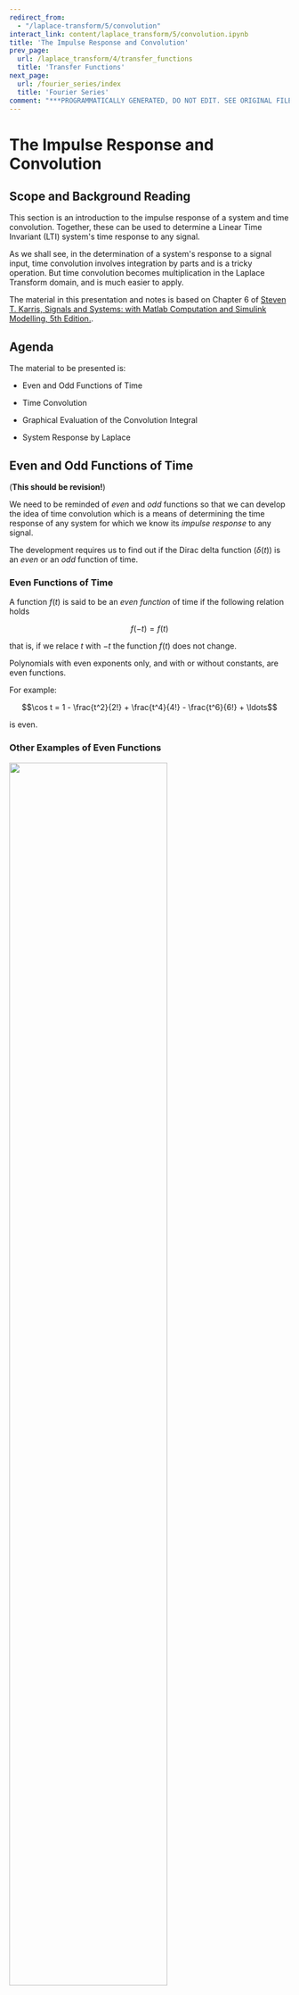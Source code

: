 ```yaml
---
redirect_from:
  - "/laplace-transform/5/convolution"
interact_link: content/laplace_transform/5/convolution.ipynb
title: 'The Impulse Response and Convolution'
prev_page:
  url: /laplace_transform/4/transfer_functions
  title: 'Transfer Functions'
next_page:
  url: /fourier_series/index
  title: 'Fourier Series'
comment: "***PROGRAMMATICALLY GENERATED, DO NOT EDIT. SEE ORIGINAL FILES IN /content***"
---
```


# The Impulse Response and Convolution

## Scope and Background Reading

This section is an introduction to the impulse response of a system and time convolution. Together, these can be used to determine a Linear Time Invariant (LTI) system's time response to any signal.

As we shall see, in the determination of a system's response to a signal input, time convolution involves integration by parts and is a tricky operation. But time convolution becomes multiplication in the Laplace Transform domain, and is much easier to apply.

The material in this presentation and notes is based on Chapter 6 of [Steven T. Karris, Signals and Systems: with Matlab Computation and Simulink Modelling, 5th Edition.](https://ebookcentral.proquest.com/lib/swansea-ebooks/reader.action?ppg=185&docID=3384197&tm=1518698533541).

## Agenda

The material to be presented is:

* Even and Odd Functions of Time
* Time Convolution

* Graphical Evaluation of the Convolution Integral
* System Response by Laplace

## Even and Odd Functions of Time

(**This should be revision!**)

We need to be reminded of *even* and *odd* functions so that we can develop the idea of time convolution which is a means of determining the time response of any system for which we know its *impulse response* to any signal.

The development requires us to find out if the Dirac delta function ($\delta(t)$) is an *even* or an *odd* function of time.

### Even Functions of Time

A function $f(t)$ is said to be an *even function* of time if the following relation holds

$$f(-t) = f(t)$$

that is, if we relace $t$ with $-t$ the function $f(t)$ does not change.

Polynomials with even exponents only, and with or without constants, are even functions. 

For example:

$$\cos t = 1 - \frac{t^2}{2!} + \frac{t^4}{4!} - \frac{t^6}{6!} + \ldots$$

is even.

### Other Examples of Even Functions

<img src="pictures/even_funcs.png" width="75%">

### Odd Functions of Time

A function $f(t)$ is said to be an *odd function* of time if the following relation holds

$$-f(-t) = f(t)$$

that is, if we relace $t$ with $-t$, we obtain the negative of the function $f(t)$.

Polynomials with odd exponents only, and no constants, are odd functions. 

For example:

$$\sin t = t - \frac{t^3}{3!} + \frac{t^5}{5!} - \frac{t^7}{7!} + \ldots$$

is odd.

### Other Examples of Odd Functions

<img src="pictures/odd_funcs.png" width="75%">

### Observations

* For odd functions $f(0) = 0$.
* If $f(0) = 0$ we should not conclude that $f(t)$ is an odd function. *c.f.* $f(t) = t^2$ is even, not odd.
* The product of *two even* or *two odd* functions is an even function.
* The product of an even and an odd function, is an odd function.

In the following $f_e(t)$ will denote an even function and $f_o(t)$ an odd function.

### Time integrals of even and odd functions

For an even function $f_e(t)$

$$\int_{-T}^{T}f_e(t) dt = 2 \int_{0}^{T}f_e(t) dt$$

For an odd function $f_o(t)$

$$\int_{-T}^{T}f_o(t) dt = 0$$

### Even/Odd Representation of an Arbitrary Function

A function $f(t)$ that is neither even nor odd can be represented as an even function by use of:
    
$$f_e(t) = \frac{1}{2}\left[f(t)+f(-t)\right]$$

or as an odd function by use of:

$$f_o(t) = \frac{1}{2}\left[f(t)-f(-t)\right]$$

Adding these together, an abitrary signal can be represented as

$$f(t) = f_e(t) + f_o(t)$$

That is, any function of time can be expressed as the sum of an even and an odd function.

### Example 1

Is the Dirac delta $\delta(t)$ an *even* or an *odd* function of time?

We'll decide in class.

#### Solution

Let $f(t)$ be an arbitrary function of time that is continous at $t=t_0$. Then by the sifting property of the delta function

$$\int_{-\infty}^{\infty} f(t)\delta(t-t_0) dt = f(t_0)$$

and for $t_0 = 0$

$$\int_{-\infty}^{\infty} f(t)\delta(t) dt = f(0)$$

Also for an even function $f_e(t)$

$$\int_{-\infty}^{\infty} f_e(t)\delta(t) dt = f_e(0)$$

and for an odd function $f_o(t)$

$$\int_{-\infty}^{\infty} f_o(t)\delta(t) dt = f_o(0)$$

#### Even or odd?

An odd function $f_o(t)$ evaluated at $t=0$ is zero, that is $f_o(0) = 0$.

Hence

$$\int_{-\infty}^{\infty} f_o(t)\delta(t) dt = f_o(0) = 0$$

Hence the product $f_o(t)\delta(t)$ is odd function of $t$.

Since $f_o(t)$ is odd, $\delta(t)$ must be even because only an *even* function multiplied by an *odd* function can result in an *odd* function.

(Even times even or odd times odd produces an even function. See earlier slide)

## Time Convolution

Consider a system whose input is the Dirac delta ($\delta(t)$), and its output is the ***impulse response*** $h(t)$. 

We can represent the input-output relationship as a block diagram

<img src="pictures/conv1.png" width="50%">

### In general

<img src="pictures/conv2.png" width="50%">

### Add an arbitrary input

Let $u(t)$ be any input whose value at $t=\tau$ is $u(\tau)$, Then because of the sampling property of the delta function

<img src="pictures/conv3.png" width="50%">

(output is $u(\tau)h(t-\tau)$)

### Integrate both sides

Integrating both sides over all values of $\tau$ ($-\infty < \tau < \infty$) and making use of the fact that the delta function is even, i.e. 

$$\delta(t-\tau)=\delta(\tau-t)$$

we have:

<img src="pictures/conv4.png">

### Use the sifting property of delta

The second integral on the left side reduces to $u(t)$

<img src="pictures/conv5.png">

### The Convolution Integral

The integral

$${\int_{-\infty}^{\infty} u(\tau)h(t-\tau)d\tau}$$

or

$${\int_{-\infty}^{\infty} u(t-\tau)h(\tau)d\tau}$$

is known as the *convolution integral*; it states that if we know the impulse response of a system, we can compute its time response to any input by using either of the integrals.

The convolution integral is usually written $u(t)*h(t)$ or $h(t)*u(t)$ where the asterisk ($*$) denotes convolution.

## Graphical Evaluation of the Convolution Integral

The convolution integral is most conveniently evaluated by a graphical evaluation. The text book gives three examples (6.4-6.6) which we will demonstrate in class using a [graphical visualization tool](http://www.mathworks.co.uk/matlabcentral/fileexchange/25199-graphical-demonstration-of-convolution) developed by Teja Muppirala of the Mathworks.

The tool: [convolutiondemo.m](matlab/convolutiondemo.m) (see [license.txt](matlab/license.txt)).



{:.input_area}
```matlab
clear all
cd ../matlab/convolution_demo
pwd
format compact
```


{:.output .output_stream}
```

ans =

    '/Users/eechris/dev/eg-247-textbook/content/laplace_transform/matlab/convolution_demo'


```



{:.input_area}
```matlab
convolutiondemo % ignore warnings
```


{:.output .output_stream}
```
Warning: The EraseMode property is no longer supported and will error in a future release.
> In convolutiondemo>convolutiondemo_LayoutFcn (line 398)
  In convolutiondemo>gui_mainfcn (line 1188)
  In convolutiondemo (line 44)
Warning: The EraseMode property is no longer supported and will error in a future release.
> In convolutiondemo>convolutiondemo_LayoutFcn (line 449)
  In convolutiondemo>gui_mainfcn (line 1188)
  In convolutiondemo (line 44)
Warning: The EraseMode property is no longer supported and will error in a future release.
> In convolutiondemo>convolutiondemo_LayoutFcn (line 500)
  In convolutiondemo>gui_mainfcn (line 1188)
  In convolutiondemo (line 44)
Warning: The EraseMode property is no longer supported and will error in a future release.
> In convolutiondemo>convolutiondemo_LayoutFcn (line 551)
  In convolutiondemo>gui_mainfcn (line 1188)
  In convolutiondemo (line 44)
Warning: The EraseMode property is no longer supported and will error in a future release.
> In convolutiondemo>convolutiondemo_LayoutFcn (line 621)
  In convolutiondemo>gui_mainfcn (line 1188)
  In convolutiondemo (line 44)
Warning: The EraseMode property is no longer supported and will error in a future release.
> In convolutiondemo>convolutiondemo_LayoutFcn (line 672)
  In convolutiondemo>gui_mainfcn (line 1188)
  In convolutiondemo (line 44)
Warning: The EraseMode property is no longer supported and will error in a future release.
> In convolutiondemo>convolutiondemo_LayoutFcn (line 723)
  In convolutiondemo>gui_mainfcn (line 1188)
  In convolutiondemo (line 44)
Warning: The EraseMode property is no longer supported and will error in a future release.
> In convolutiondemo>convolutiondemo_LayoutFcn (line 774)
  In convolutiondemo>gui_mainfcn (line 1188)
  In convolutiondemo (line 44)

```

### Convolution by Graphical Method - Summary of Steps

For simplicity, we give the rules for $u(t)$, but the procedure is the same if we reflect and slide $h(t)$

1. Substitute $u(t)$ with $u(\tau)$ &ndash; this is a simple change of variable. It doesn't change the definition of $u(t)$.

2. Reflect $u(\tau)$ about the vertical axis to form $u(-\tau)$

3. Slide $u(-\tau)$ to the right a distance $t$ to obtain $u(t-\tau)$

4. Multiply the two signals to obtain the product $u(t-\tau)h(\tau)$

5. Integrate the product over all $\tau$ from $-\infty$ to $\infty$.

### Examples

We will do these live in class.

#### Example 2

(This is example 6.4 in the textbook)

The signals $h(t)$ and $u(t)$ are shown below. Compute $h(t)*u(t)$ using the graphical technique.

<img src="pictures/conv_ex1.png">

##### h(t)

The signal $h(t)$ is the straight line $f(t)=-t+1$ but this is defined only between $t = 0$ and $t = 1$. We thus need to gate the function by multiplying it by $u_0(t)-u_0(t-1)$ as illustrated below:

<img src="pictures/gate_h.png">

Thus

$$h(t) \Leftrightarrow H(s)$$

$$h(t) = (-t + 1)(u_0(t)-u_0(t-1)) = (-t + 1)u_0(t) - (-(t - 1)u_0(t - 1)) = -t u_0(t) + u_0(t) + (t - 1)u_0(t - 1)$$

$$-t u_0(t) + u_0(t) + (t - 1)u_0(t - 1) \Leftrightarrow - \frac{1}{s^2} + \frac{1}{s} +\frac{e^{-s}}{s^2}$$

$$H(s) = \frac{s + e^{-s} - 1}{s^2}$$

##### u(t)

The input $u(t)$ is the gating function:

$$u(t) = u_0(t)-u_0(t-1)$$

so

$$U(s) = \frac{1}{s}-\frac{e^{-s}}{s} = \frac{1 - e^{-s}}{s}$$
    

##### Prepare for convolutiondemo

To prepare this problem for evaluation in the `convolutiondemo` tool, we need to determine the Laplace Transforms of $h(t)$ and $u(t)$.

##### convolutiondemo settings

* Let `g = (1 - exp(-s))/s`
* Let `h = (s + exp(-s) - 1)/s^2`
* Set range $-2 < \tau < -2$

##### Summary of result

1. For $t < 0$: $$u(t-\tau)h(\tau) = 0$$
2. For $t = 0$: $u(t-\tau) = u(-\tau)$ and $u(-\tau)h(\tau) = 0$
3. For $0 < t \le 1$: $$h*u = \int_0^t (1)(-\tau + 1)d\tau = \left.\tau - \tau^2/2\right|_0^t = t-t^2/2$$
4. For $1 < t \le 2$: $$h*u = \int_{t-1}^1(-\tau + 1)d\tau = \left.\tau - \tau^2/2\right|_{t-1}^{1} = t^2/2-2t+2$$
5. For $2 \le t$: $$u(t-\tau)h(\tau) = 0$$

#### Example 3

This is example 6.5 from the text book.

$$h(t) = e^{-t}$$

$$u(t) = u_0(t)-u_0(t-1)$$

##### Answer 3

$$y(t) = \left\{ {\begin{array}{*{20}{l}}
{0:t \le 0}\\
1 - e^{ - t}:\;0 < t \le 1\\
e^{ - t}\left( {e - 1} \right):\;1 < t \le 2\\
0:\;2 \le t
\end{array}} \right.$$

##### Check with MATLAB



{:.input_area}
```matlab
syms t tau
x1=int(exp(-tau),tau,0,t)
```


{:.output .output_stream}
```
x1 =
1 - exp(-t)

```



{:.input_area}
```matlab
x2=int(exp(-tau),tau,t-1,t)
```


{:.output .output_stream}
```
x2 =
exp(-t)*(exp(1) - 1)

```

#### Example 4

This is example 6.6 from the text book.

$$h(t) = 2(u_0(t)-u_0(t-1))$$

$$u(t) = u_0(t)-u_0(t-2)$$

##### Answer 4

$$y(t) = \left\{ {\begin{array}{*{20}{l}}
{0:t \le 0}\\
{2t:\;0 < t \le 1}\\
{2:\;1 < t \le 2}\\
{-2t+6:\;2 < t \le 3}\\
{0:\;3 \le t}\\
\end{array}} \right.$$

## System Response by Laplace

In the discussion of Laplace, we stated that

$$\mathcal{L} \left\{ f(t)*g(t)\right\} = F(s)G(s)$$

We can use this property to make the solution of convolution problems even simpler.

### Impulse Response and Transfer Functions

Returning to the example we started with

<img src="pictures/conv1.png" width="50%">

Then the impulse response of the system $h(t)$ will be given by:

$$\mathcal{L} \left\{ h(t)*\delta(t)\right\} = H(s)\Delta(s)$$

Where $H(s)$ be the laplace transform of the impulse response of the system $h(t)$. From properties of the Laplace transform we know that

$$\delta(t) \Leftrightarrow 1$$

so that $\Delta(s) = 1$ and

$$h(t)*\delta(t) \Leftrightarrow H(s).1 = H(s)$$

A consequence of this is that the transform of the impulse response $h(t)$ of a system with transfer function $H(s)$ is completely defined by the transfer function itself.

Previously we argued that the response of system with impulse response $h(t)$ was given by the convolution integrals:

$$h(t)*u(t) = {\int_{-\infty}^{\infty} u(\tau)h(t-\tau)d\tau} = {\int_{-\infty}^{\infty} u(t-\tau)h(\tau)d\tau}$$

Thus the Laplace transform of any system subject to an input $u(t)$ is simply

$$Y(s) = H(s)U(s)$$

and 

$$y(t) = \mathcal{L}^{-1} \left\{ G(s) U(s) \right\}$$

Using tables, solution of a convolution problem by Laplace is usually simpler than using convolution directly.

### Examples

We will work through these in class

#### Example 5

This is example 6.7 from the textbook.

<img src="pictures/example4.jpg" width="75%">

For the circuit shown above, show that the transfer function of the circuit is:

$$ H(s) = \frac{V_c(s)}{V_s(s)} = \frac{1/RC}{s + 1/RC} $$

Hence determine the impulse respone $h(t)$ of the circuit and the response of the capacitor voltage when the input is the unit step function $u_0(t)$ and $v_c(0^-)=0$.

Assume $C=1\; \mathrm{F}$ and $R=1\;\Omega$.

##### Solution 5a - Impulse response

$$h(t)=\frac{1}{RC}e^{-t/RC}u_0(t)$$

which when $C=1\; \mathrm{F}$ and $R=1\;\Omega$ reduces to

$$h(t)=e^{-t}u_0(t)$$.

##### Solution  5b - Step response

$$h(t) = e^{−t}u_0(t) \Leftrightarrow H(s) = \frac{1}{s+1}$$

$$u(t) = u_0(t) \Leftrightarrow U(s) = \frac{1}{s}$$

$$y(t) = h(t)*u(t) \Leftrightarrow Y(s) = H(s)U(s) = \left(\frac{1}{s+1}\right)\times\left(\frac{1}{s}\right)$$

By PFE 

$$Y(s) = \frac{r_1}{s+1} + \frac{r_2}{s}$$

The residues are $r_1=-1$, $r_2=1$, so

$$Y(s) = -\frac{1}{s+1} + \frac{1}{s} \Leftrightarrow y(t) = \left(1-e^{-t}\right)u_0(t)$$

#### Homework

Verify this result using the convolution integral

$$h(t)*u(t) = {\int_{-\infty}^{\infty} u(\tau)h(t-\tau)d\tau}$$

